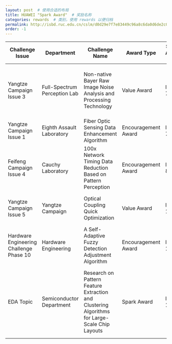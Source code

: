 ```yaml
---
layout: post  # 使用合适的布局
title: HUAWEI "Spark Award"  # 奖励名称
categories: rewards  # 类别，使用 rewards 以便归档
permalink: http://isbd.ruc.edu.cn/cslm/d0d29e7f7e83449c96a8c6da0d6de2c0.htm
order: -1
---
```


| Challenge Issue       | Department                 | Challenge Name                                   | Award Type   | Spark Award Issue | Core Team Members                      |
| ---------------------- | -------------------------- | ----------------------------------------------- | ------------ | ------------------ | -------------------------------------- |
| Yangtze Campaign Issue 3 | Full-Spectrum Perception Lab | Non-native Bayer Raw Image Noise Analysis and Processing Technology | Value Award   | Issue 73        | Xinlai Kang, Qiannan Huang, Jingyi Zhang, Cheng Meng |
| Yangtze Campaign Issue 1 | Eighth Assault Laboratory      | Fiber Optic Sensing Data Enhancement Algorithm   | Encouragement Award | Issue 73        | Jun Zhu, Mengyu Li, Cheng Meng         |
| Feifeng Campaign Issue 4 | Cauchy Laboratory         | 100x Network Timing Data Reduction Based on Pattern Perception | Encouragement Award | Issue 88        | Junlie Huang, Cheng Meng               |
| Yangtze Campaign Issue 5 | Yangtze Campaign          | Optical Coupling Quick Optimization              | Value Award   | Issue 109       | Mengyu Li, Junlie Huang, Cheng Meng    |
| Hardware Engineering Challenge Phase 10 | Hardware Engineering        | A Self-Adaptive Fuzzy Detection Adjustment Algorithm | Encouragement Award | Issue 109       | Junlie Huang, Cheng Meng               |
| EDA Topic | Semiconductor Department | Research on Pattern Feature Extraction and Clustering Algorithms for Large-Scale Chip Layouts | Spark Award | Issue 114 | Hao Zheng, Tao Wang, Haoxian Liang, Mengyu Li, Jingyi Zhang, Cheng Meng |




